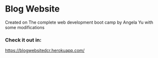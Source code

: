 # Blog Website

Created on The complete web development boot camp by Angela Yu with some modifications

### Check it out in:

https://blogwebsitedcr.herokuapp.com/
